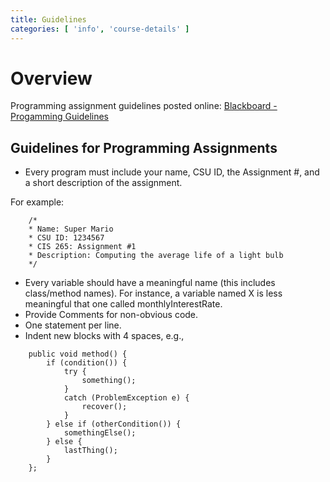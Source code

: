```yaml
---
title: Guidelines
categories: [ 'info', 'course-details' ]
---
```

# Overview

Programming assignment guidelines posted online:
[Blackboard - Progamming Guidelines](https://bb-csuohio.blackboard.com/ultra/courses/_184005_1/outline/file/_7315096_1)

## Guidelines for Programming Assignments

* Every program must include your name, CSU ID, the Assignment #, and a short
description of the assignment.

For example:

````
    /*
    * Name: Super Mario
    * CSU ID: 1234567
    * CIS 265: Assignment #1
    * Description: Computing the average life of a light bulb
    */
````

* Every variable should have a meaningful name (this includes class/method names). 
For instance, a variable named X is less meaningful that one called monthlyInterestRate.
* Provide Comments for non-obvious code.
* One statement per line.
* Indent new blocks with 4 spaces, e.g.,

````
    public void method() {
        if (condition()) {
            try {
                something();
            } 
            catch (ProblemException e) {
                recover();
            }
        } else if (otherCondition()) {
            somethingElse();
        } else {
            lastThing();
        }
    };
````
